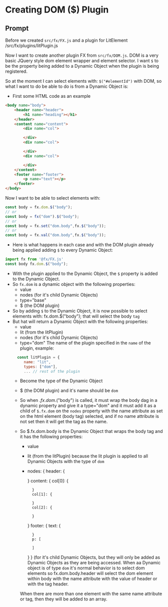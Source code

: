 # Creating DOM ($) Plugin

## Prompt

Before we created `src/fx/FX.js` and a plugin for LitElement /src/fx/plugins/litPlugin.js 

Now I want to create another plugin FX from `src/fx/DOM.js`. DOM is a very basic JQuery style dom element wrapper and element selector. I want `$` to be the property being added to a Dynamic Object when the plugin is being registered.

So at the moment I can select elements with:
`$("#elementId")` with DOM, so what I want to do be able to do is from a Dynamic Object is:
- First some HTML code as an example
```html
<body name="body">
    <header name="header">
        <h1 name="heading"></h1>
    </header>
    <content name="content">
        <div name="col">

        </div>
        <div name="col">

        </div>
        <div name="col">

        </div>
    </content>
    <footer name="footer">
        <p name="text"></p>
    </footer>
</body>
```

Now I want to be able to select elements with:
```js
const body = fx.dom.$("body");
// or
const body = fx("dom").$("body");
// or
const body = fx.set("dom.body",fx.$("body"));
// or
const body = fx.val("dom.body",fx.$("body"));
```

- Here is what happens in each case and with the DOM plugin already being applied adding `$` to every Dynamic Object:

```js
import fx from '@fx/FX.js'
const body fx.dom.$("body");
```

- With the plugin applied to the Dynamic Object, the `$` property is added to the Dynamic Object.
- So `fx.dom` is a dynamic object with the following properties:
  - value
  - nodes (for it's child Dynamic Objects)
  - type="base"
  - $ (the DOM plugin)
- So by adding `$` to the Dynamic Object, it is now possible to select elements with: fx.dom.$("body"); that will select the body `tag`
- But hat will return a Dynamic Object with the following properties:
  - value
  - lit (from the litPlugin)
  - nodes (for it's child Dynamic Objects)
  - type="dom" The name of the plugin specified in the `name` of the plugin, example:
  ```js
    const litPlugin = {
       name: "lit",
       types: ["dom"], 
       ... // rest of the plugin
  ```
  - Become the type of the Dynamic Object
  - $ (the DOM plugin) and it's name should be `dom`
  - So when $.fx.dom.$("body") is called, it must wrap the body dag in a dynamic property and give it a type="dom" and it must add it as a child of `$.fx.dom` on the `nodes` property with the name attribute as set on the html element (body tag) selected, and if no name attribute is not set then it will get the tag as the name.
  - So $.fx.dom.body is the Dynamic Object that wraps the body tag and it has the following properties:
    - value
    - lit (from the litPlugin) because the lit plugin is applied to all Dynamic Objects with the type of `dom`
    - nodes: {
        header: {

        }
        content: {
            col[0]: {

            }
            col[1]: {

            }
            col[2]: {

            }
        }
        footer: {
            text: {

            }
            p: [
                
            ]
        }
    } (for it's child Dynamic Objects, but they will only be added as Dynamic Objects as they are being accessed. When aa Dynamic object is of type `dom` it's normal behavior is to select dom elements so fx.dom.body.header will select the dom element within body with the name attribute with the value of header or with the tag header.

    When there are more than one element with the same name attribute or tag, then they will be added to an array.

